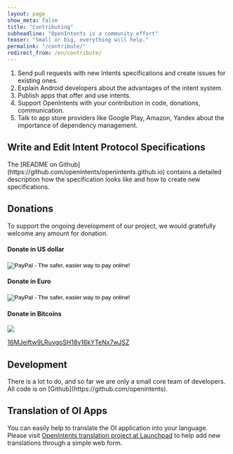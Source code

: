 ```yaml
---
layout: page
show_meta: false
title: "Contributing"
subheadline: "OpenIntents is a community effort"
teaser: "Small or big, everything will help."
permalink: "/contribute/"
redirect_from: /en/contribute/
---
```

1. Send pull requests with new Intents specifications and create issues for existing ones.
2. Explain Android developers about the advantages of the intent system.
3. Publish apps that offer and use intents.
4. Support OpenIntents with your contribution in code, donations, communication.
5. Talk to app store providers like Google Play, Amazon, Yandex about the importance of dependency management.

<h2>Write and Edit Intent Protocol Specifications</h2>
The [README on Github](https://github.com/openintents/openintents.github.io) contains a detailed description 
how the specification looks like and how to create new specifications.

<h2>Donations</h2>
To support the ongoing development of our project, we would gratefully welcome any amount for donation.

#### <i class='fa fa-usd'></i> Donate in US dollar
<form action="https://www.paypal.com/cgi-bin/webscr" method="post">
<input type="hidden" name="cmd" value="_s-xclick">
<input type="hidden" name="hosted_button_id" value="4328757">
<input type="image" src="https://www.paypal.com/en_US/i/btn/btn_donateCC_LG.gif" border="0" name="submit" alt="PayPal - The safer, easier way to pay online!">
<img alt="" border="0" src="https://www.paypal.com/de_DE/i/scr/pixel.gif" width="1" height="1">
</form>


#### <i class='fa fa-eur'></i> Donate in Euro 
<form action="https://www.paypal.com/cgi-bin/webscr" method="post">
<input type="hidden" name="cmd" value="_s-xclick">
<input type="hidden" name="hosted_button_id" value="4328784">
<input type="image" src="https://www.paypal.com/en_US/i/btn/btn_donateCC_LG.gif" border="0" name="submit" alt="PayPal - The safer, easier way to pay online!">
<img alt="" border="0" src="https://www.paypal.com/de_DE/i/scr/pixel.gif" width="1" height="1">
</form>

#### <i class='fa fa-btc'></i> Donate in Bitcoins 
<a href="bitcoin:16MJeiftw9LRuvqoSH18v16kYTeNx7wJSZ?label=Donation OpenIntents">
<img src="{{site.url}}/images/16MJeiftw9LRuvqoSH18v16kYTeNx7wJSZ.png" ></a>
<p><a href="https://blockchain.info/address/16MJeiftw9LRuvqoSH18v16kYTeNx7wJSZ">16MJeiftw9LRuvqoSH18v16kYTeNx7wJSZ</a></p>

<h2>Development</h2>
There is a lot to do, and so far we are only a small core team of developers. All code is on [Github](https://github.com/openintents).

<h2>Translation of OI Apps</h2>
You can easily help to translate the OI application into your language. Please visit <a href="https://translations.launchpad.net/openintents/">OpenIntents translation project at Launchpad</a> to help add new translations through a simple web form.
